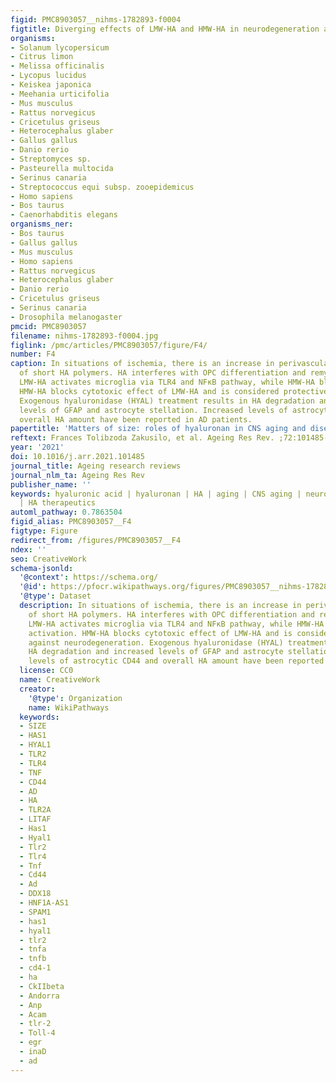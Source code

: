 ```yaml
---
figid: PMC8903057__nihms-1782893-f0004
figtitle: Diverging effects of LMW-HA and HMW-HA in neurodegeneration and AD
organisms:
- Solanum lycopersicum
- Citrus limon
- Melissa officinalis
- Lycopus lucidus
- Keiskea japonica
- Meehania urticifolia
- Mus musculus
- Rattus norvegicus
- Cricetulus griseus
- Heterocephalus glaber
- Gallus gallus
- Danio rerio
- Streptomyces sp.
- Pasteurella multocida
- Serinus canaria
- Streptococcus equi subsp. zooepidemicus
- Homo sapiens
- Bos taurus
- Caenorhabditis elegans
organisms_ner:
- Bos taurus
- Gallus gallus
- Mus musculus
- Homo sapiens
- Rattus norvegicus
- Heterocephalus glaber
- Danio rerio
- Cricetulus griseus
- Serinus canaria
- Drosophila melanogaster
pmcid: PMC8903057
filename: nihms-1782893-f0004.jpg
figlink: /pmc/articles/PMC8903057/figure/F4/
number: F4
caption: In situations of ischemia, there is an increase in perivascular deposition
  of short HA polymers. HA interferes with OPC differentiation and remyelination.
  LMW-HA activates microglia via TLR4 and NFκB pathway, while HMW-HA blocks this activation.
  HMW-HA blocks cytotoxic effect of LMW-HA and is considered protective against neurodegeneration.
  Exogenous hyaluronidase (HYAL) treatment results in HA degradation and increased
  levels of GFAP and astrocyte stellation. Increased levels of astrocytic CD44 and
  overall HA amount have been reported in AD patients.
papertitle: 'Matters of size: roles of hyaluronan in CNS aging and disease.'
reftext: Frances Tolibzoda Zakusilo, et al. Ageing Res Rev. ;72:101485-101485.
year: '2021'
doi: 10.1016/j.arr.2021.101485
journal_title: Ageing research reviews
journal_nlm_ta: Ageing Res Rev
publisher_name: ''
keywords: hyaluronic acid | hyaluronan | HA | aging | CNS aging | neurodegeneration
  | HA therapeutics
automl_pathway: 0.7863504
figid_alias: PMC8903057__F4
figtype: Figure
redirect_from: /figures/PMC8903057__F4
ndex: ''
seo: CreativeWork
schema-jsonld:
  '@context': https://schema.org/
  '@id': https://pfocr.wikipathways.org/figures/PMC8903057__nihms-1782893-f0004.html
  '@type': Dataset
  description: In situations of ischemia, there is an increase in perivascular deposition
    of short HA polymers. HA interferes with OPC differentiation and remyelination.
    LMW-HA activates microglia via TLR4 and NFκB pathway, while HMW-HA blocks this
    activation. HMW-HA blocks cytotoxic effect of LMW-HA and is considered protective
    against neurodegeneration. Exogenous hyaluronidase (HYAL) treatment results in
    HA degradation and increased levels of GFAP and astrocyte stellation. Increased
    levels of astrocytic CD44 and overall HA amount have been reported in AD patients.
  license: CC0
  name: CreativeWork
  creator:
    '@type': Organization
    name: WikiPathways
  keywords:
  - SIZE
  - HAS1
  - HYAL1
  - TLR2
  - TLR4
  - TNF
  - CD44
  - AD
  - HA
  - TLR2A
  - LITAF
  - Has1
  - Hyal1
  - Tlr2
  - Tlr4
  - Tnf
  - Cd44
  - Ad
  - DDX18
  - HNF1A-AS1
  - SPAM1
  - has1
  - hyal1
  - tlr2
  - tnfa
  - tnfb
  - cd4-1
  - ha
  - CkIIbeta
  - Andorra
  - Anp
  - Acam
  - tlr-2
  - Toll-4
  - egr
  - inaD
  - ad
---
```

